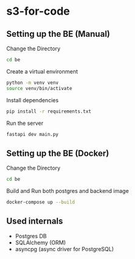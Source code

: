 # s3-for-code

## Setting up the BE (Manual)

Change the Directory
```bash
cd be
```

Create a virtual environment
```bash
python -m venv venv
source venv/bin/activate
```

Install dependencies
```bash
pip install -r requirements.txt
```

Run the server
```bash
fastapi dev main.py
```

## Setting up the BE (Docker)

Change the Directory
```bash
cd be
```

Build and Run both postgres and backend image
```bash
docker-compose up --build
```

## Used internals
- Postgres DB
- SQLAlchemy (ORM)
- asyncpg (async driver for PostgreSQL)